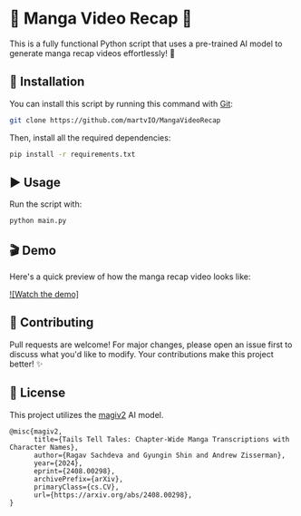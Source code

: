 # 📖 Manga Video Recap 🎥

This is a fully functional Python script that uses a pre-trained AI model to generate manga recap videos effortlessly! 🚀

## 🔧 Installation

You can install this script by running this command with [Git](https://git-scm.com/downloads):

```bash
git clone https://github.com/martvIO/MangaVideoRecap
```

Then, install all the required dependencies:

```cmd
pip install -r requirements.txt
```

## ▶️ Usage

Run the script with:

```cmd
python main.py
```

## 🎬 Demo

Here's a quick preview of how the manga recap video looks like:

[![Watch the demo]](https://github.com/martvIO/MangaVideoRecap/Demo/demo.gif)

## 🤝 Contributing

Pull requests are welcome! For major changes, please open an issue first
to discuss what you'd like to modify. Your contributions make this project better! ✨

## 📜 License

This project utilizes the [magiv2](https://huggingface.co/ragavsachdeva/magiv2) AI model.

```
@misc{magiv2,
      title={Tails Tell Tales: Chapter-Wide Manga Transcriptions with Character Names}, 
      author={Ragav Sachdeva and Gyungin Shin and Andrew Zisserman},
      year={2024},
      eprint={2408.00298},
      archivePrefix={arXiv},
      primaryClass={cs.CV},
      url={https://arxiv.org/abs/2408.00298}, 
}
```
